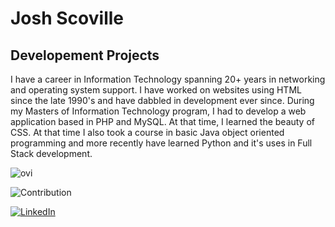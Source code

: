 # Josh Scoville

## Developement Projects

I have a career in Information Technology spanning 20+ years in networking and operating system support.  I have worked on websites using HTML since the late 1990's and have dabbled in development ever since.  During my Masters of Information Technology program, I had to develop a web application based in PHP and MySQL.  At that time, I learned the beauty of CSS.  At that time I also took a course in basic Java object oriented programming and more recently have learned Python and it's uses in Full Stack development.

<img src="https://github-readme-stats.vercel.app/api/top-langs?username=madushadhanushka&show_icons=true&locale=en&layout=compact&theme=chartreuse-dark" alt="ovi" />

![Contribution](https://activity-graph.herokuapp.com/graph?username=madushadhanushka&theme=react-dark&hide_border=true&area=true)

<a href="https://www.linkedin.com/in/josh-scoville/" target="_blank"><img src="https://img.shields.io/badge/LinkedIn-%230077B5.svg?&style=flat-square&logo=linkedin&logoColor=white" alt="LinkedIn"></a>

